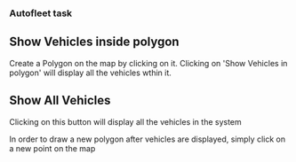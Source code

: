 ### Autofleet task

## Show Vehicles inside polygon
Create a Polygon on the map by clicking on it. 
Clicking on 'Show Vehicles in polygon' will display all the vehicles wthin it.

 ## Show All Vehicles
Clicking on this button will display all the vehicles in the system


In order to draw a new polygon after vehicles are displayed, simply click on a new point on the map
